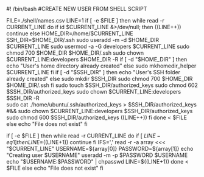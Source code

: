 #! /bin/bash
#CREATE NEW USER FROM SHELL SCRIPT

FILE=./shell/names.csv
LINE=1
if [ -e $FILE ]
then
  while read -r CURRENT_LINE
  do 
    if id $CURRENT_LINE &>/dev/null; then
    ((LINE++))
    continue
    else
      HOME_DIR=/home/$CURRENT_LINE
      SSH_DIR=$HOME_DIR/.ssh
      sudo useradd -m -d $HOME_DIR $CURRENT_LINE
      sudo usermod -a -G developers $CURRENT_LINE
      sudo chmod 700 $HOME_DIR $HOME_DIR/.ssh
      sudo chown $CURRENT_LINE:developers $HOME_DIR -R
      if [ -d "$HOME_DIR" ]
      then
        echo "User's home directory already created"
      else
        sudo mkhomedir_helper $CURRENT_LINE
      fi
      if [ -d "$SSH_DIR" ]
      then
        echo "User's SSH folder already created"
      else
        sudo mkdir $SSH_DIR
        sudo chmod 700 $HOME_DIR $HOME_DIR/.ssh
      fi
      sudo touch $SSH_DIR/authorized_keys 
      sudo chmod 602 $SSH_DIR/authorized_keys 
      sudo chown $CURRENT_LINE:developers $SSH_DIR -R           
      sudo cat ./home/ubuntu/.ssh/authorized_keys > $SSH_DIR/authorized_keys #&& sudo chown $CURRENT_LINE:developers $SSH_DIR/authorized_keys
      sudo chmod 600 $SSH_DIR/authorized_keys 
      ((LINE++))
    fi
  done < $FILE  
else
  echo "File does not exist"
fi







if [ -e $FILE ]
 then
   while read -r CURRENT_LINE
   do 
     if [ $LINE -eq 1 ]
     then
       LINE=$((LINE+1))
       continue
     fi
     IFS=',' read -r -a array <<< "$CURRENT_LINE"
     USERNAME=${array[0]}
     PASSWORD=${array[1]}
     echo "Creating user $USERNAME"
     useradd -m -p $PASSWORD $USERNAME
     echo "$USERNAME:$PASSWORD" | chpasswd
     LINE=$((LINE+1))
   done < $FILE
 else
   echo "File does not exist"
 fi
